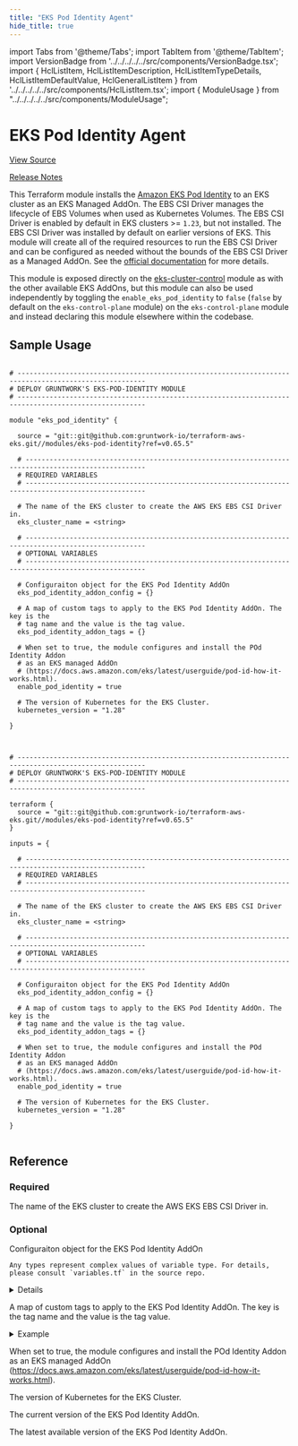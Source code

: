 ```yaml
---
title: "EKS Pod Identity Agent"
hide_title: true
---
```


import Tabs from '@theme/Tabs';
import TabItem from '@theme/TabItem';
import VersionBadge from '../../../../../src/components/VersionBadge.tsx';
import { HclListItem, HclListItemDescription, HclListItemTypeDetails, HclListItemDefaultValue, HclGeneralListItem } from '../../../../../src/components/HclListItem.tsx';
import { ModuleUsage } from "../../../../../src/components/ModuleUsage";

<VersionBadge repoTitle="Amazon EKS" version="0.65.5" />

# EKS Pod Identity Agent

<a href="https://github.com/gruntwork-io/terraform-aws-eks/tree/v0.65.5/modules/eks-pod-identity" className="link-button" title="View the source code for this module in GitHub.">View Source</a>

<a href="https://github.com/gruntwork-io/terraform-aws-eks/releases?q=eks-pod-identity" className="link-button" title="Release notes for only versions which impacted this module.">Release Notes</a>

This Terraform module installs the [Amazon EKS Pod Identity](https://docs.aws.amazon.com/eks/latest/userguide/pod-identities.html) to an EKS cluster as an EKS Managed AddOn. The EBS CSI Driver manages the lifecycle of EBS Volumes when used as Kubernetes Volumes. The EBS CSI Driver is enabled by default in EKS clusters >= `1.23`, but not installed. The EBS CSI Driver was installed by default on earlier versions of EKS. This module will create all of the required resources to run the EBS CSI Driver and can be configured as needed without the bounds of the EBS CSI Driver as a Managed AddOn. See the [official documentation](https://docs.aws.amazon.com/eks/latest/userguide/pod-identities.html) for more details.

This module is exposed directly on the [eks-cluster-control](https://github.com/gruntwork-io/terraform-aws-eks/tree/v0.65.5/modules/eks-cluster-control-plane/) module as with the other available EKS AddOns, but this module can also be used independently by toggling the `enable_eks_pod_identity` to `false` (`false` by default on the `eks-control-plane` module) on the `eks-control-plane` module and instead declaring this module elsewhere within the codebase.

## Sample Usage

<Tabs>
<TabItem value="terraform" label="Terraform" default>

```hcl title="main.tf"

# ------------------------------------------------------------------------------------------------------
# DEPLOY GRUNTWORK'S EKS-POD-IDENTITY MODULE
# ------------------------------------------------------------------------------------------------------

module "eks_pod_identity" {

  source = "git::git@github.com:gruntwork-io/terraform-aws-eks.git//modules/eks-pod-identity?ref=v0.65.5"

  # ----------------------------------------------------------------------------------------------------
  # REQUIRED VARIABLES
  # ----------------------------------------------------------------------------------------------------

  # The name of the EKS cluster to create the AWS EKS EBS CSI Driver in.
  eks_cluster_name = <string>

  # ----------------------------------------------------------------------------------------------------
  # OPTIONAL VARIABLES
  # ----------------------------------------------------------------------------------------------------

  # Configuraiton object for the EKS Pod Identity AddOn
  eks_pod_identity_addon_config = {}

  # A map of custom tags to apply to the EKS Pod Identity AddOn. The key is the
  # tag name and the value is the tag value.
  eks_pod_identity_addon_tags = {}

  # When set to true, the module configures and install the POd Identity Addon
  # as an EKS managed AddOn
  # (https://docs.aws.amazon.com/eks/latest/userguide/pod-id-how-it-works.html).
  enable_pod_identity = true

  # The version of Kubernetes for the EKS Cluster.
  kubernetes_version = "1.28"

}


```

</TabItem>
<TabItem value="terragrunt" label="Terragrunt" default>

```hcl title="terragrunt.hcl"

# ------------------------------------------------------------------------------------------------------
# DEPLOY GRUNTWORK'S EKS-POD-IDENTITY MODULE
# ------------------------------------------------------------------------------------------------------

terraform {
  source = "git::git@github.com:gruntwork-io/terraform-aws-eks.git//modules/eks-pod-identity?ref=v0.65.5"
}

inputs = {

  # ----------------------------------------------------------------------------------------------------
  # REQUIRED VARIABLES
  # ----------------------------------------------------------------------------------------------------

  # The name of the EKS cluster to create the AWS EKS EBS CSI Driver in.
  eks_cluster_name = <string>

  # ----------------------------------------------------------------------------------------------------
  # OPTIONAL VARIABLES
  # ----------------------------------------------------------------------------------------------------

  # Configuraiton object for the EKS Pod Identity AddOn
  eks_pod_identity_addon_config = {}

  # A map of custom tags to apply to the EKS Pod Identity AddOn. The key is the
  # tag name and the value is the tag value.
  eks_pod_identity_addon_tags = {}

  # When set to true, the module configures and install the POd Identity Addon
  # as an EKS managed AddOn
  # (https://docs.aws.amazon.com/eks/latest/userguide/pod-id-how-it-works.html).
  enable_pod_identity = true

  # The version of Kubernetes for the EKS Cluster.
  kubernetes_version = "1.28"

}


```

</TabItem>
</Tabs>




## Reference

<Tabs>
<TabItem value="inputs" label="Inputs" default>

### Required

<HclListItem name="eks_cluster_name" requirement="required" type="string">
<HclListItemDescription>

The name of the EKS cluster to create the AWS EKS EBS CSI Driver in.

</HclListItemDescription>
</HclListItem>

### Optional

<HclListItem name="eks_pod_identity_addon_config" requirement="optional" type="any">
<HclListItemDescription>

Configuraiton object for the EKS Pod Identity AddOn

</HclListItemDescription>
<HclListItemTypeDetails>

```hcl
Any types represent complex values of variable type. For details, please consult `variables.tf` in the source repo.
```

</HclListItemTypeDetails>
<HclListItemDefaultValue defaultValue="{}"/>
<HclGeneralListItem title="More Details">
<details>


```hcl

   EKS add-on advanced configuration via configuration_values must follow the configuration schema for the deployed version of the add-on. 
   See the following AWS Blog for more details on advanced configuration of EKS add-ons: https://aws.amazon.com/blogs/containers/amazon-eks-add-ons-advanced-configuration/
   Example:
   {
     addon_version        = "v1.14.0-eksbuild.1"
     configuration_values = {}
     preserve                 = false
     resolve_conflicts        = "NONE"
     service_account_role_arn = "arn:aws:iam::123456789012:role/role-name"
   }

```
</details>

</HclGeneralListItem>
</HclListItem>

<HclListItem name="eks_pod_identity_addon_tags" requirement="optional" type="map(string)">
<HclListItemDescription>

A map of custom tags to apply to the EKS Pod Identity AddOn. The key is the tag name and the value is the tag value.

</HclListItemDescription>
<HclListItemDefaultValue defaultValue="{}"/>
<HclGeneralListItem title="Examples">
<details>
  <summary>Example</summary>


```hcl
     {
       key1 = "value1"
       key2 = "value2"
     }

```
</details>

</HclGeneralListItem>
</HclListItem>

<HclListItem name="enable_pod_identity" requirement="optional" type="bool">
<HclListItemDescription>

When set to true, the module configures and install the POd Identity Addon as an EKS managed AddOn (https://docs.aws.amazon.com/eks/latest/userguide/pod-id-how-it-works.html).

</HclListItemDescription>
<HclListItemDefaultValue defaultValue="true"/>
</HclListItem>

<HclListItem name="kubernetes_version" requirement="optional" type="string">
<HclListItemDescription>

The version of Kubernetes for the EKS Cluster.

</HclListItemDescription>
<HclListItemDefaultValue defaultValue="&quot;1.28&quot;"/>
</HclListItem>

</TabItem>
<TabItem value="outputs" label="Outputs">

<HclListItem name="eks_pod_identity_addon_current_version">
<HclListItemDescription>

The current version of the EKS Pod Identity AddOn.

</HclListItemDescription>
</HclListItem>

<HclListItem name="eks_pod_identity_addon_latest_version">
<HclListItemDescription>

The latest available version of the EKS Pod Identity AddOn.

</HclListItemDescription>
</HclListItem>

</TabItem>
</Tabs>


<!-- ##DOCS-SOURCER-START
{
  "originalSources": [
    "https://github.com/gruntwork-io/terraform-aws-eks/tree/v0.65.5/modules/eks-pod-identity/readme.md",
    "https://github.com/gruntwork-io/terraform-aws-eks/tree/v0.65.5/modules/eks-pod-identity/variables.tf",
    "https://github.com/gruntwork-io/terraform-aws-eks/tree/v0.65.5/modules/eks-pod-identity/outputs.tf"
  ],
  "sourcePlugin": "module-catalog-api",
  "hash": "44b6ad43d3acf96244e1554d83489df8"
}
##DOCS-SOURCER-END -->
